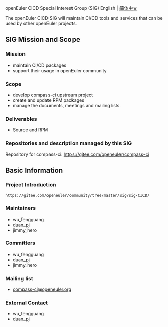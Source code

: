 openEuler CICD Special Interest Group (SIG)
English | [简体中文](./sig-CICD_cn.md)

The openEuler CICD SIG will maintain CI/CD tools and services that can be used
by other openEuler projects.

## SIG Mission and Scope

### Mission

- maintain CI/CD packages
- support their usage in openEuler community

### Scope

- develop compass-ci upstream project
- create and update RPM packages
- manage the documents, meetings and mailing lists

### Deliverables

- Source and RPM

### Repositories and description managed by this SIG

Repository for compass-ci: https://gitee.com/openeuler/compass-ci

## Basic Information

### Project Introduction
    https://gitee.com/openeuler/community/tree/master/sig/sig-CICD/

### Maintainers
- wu_fengguang
- duan_pj
- jimmy_hero

### Committers
- wu_fengguang
- duan_pj
- jimmy_hero

### Mailing list
- compass-ci@openeuler.org

### External Contact
- wu_fengguang
- duan_pj
